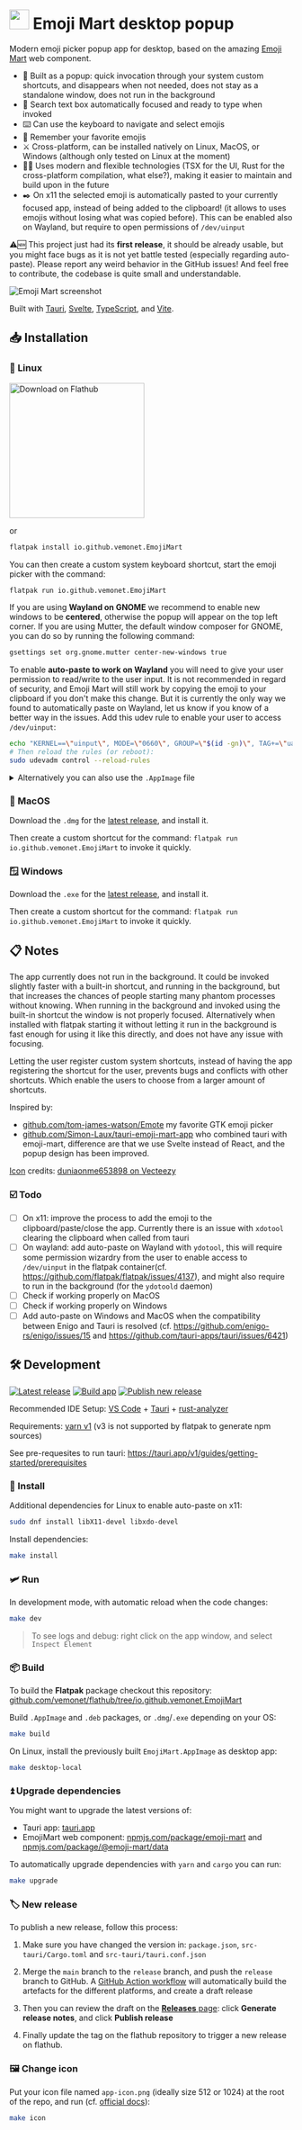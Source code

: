 # <span><img width="35" height="35" src="https://github.com/vemonet/EmojiMart/blob/main/src-tauri/icons/128x128.png"></span> Emoji Mart desktop popup

Modern emoji picker popup app for desktop, based on the amazing [Emoji Mart](https://github.com/missive/emoji-mart) web component.

- 🍾 Built as a popup: quick invocation through your system custom shortcuts, and disappears when not needed, does not stay as a standalone window, does not run in the background
- 🔎 Search text box automatically focused and ready to type when invoked
- ⌨️ Can use the keyboard to navigate and select emojis
- 🧠 Remember your favorite emojis
- ⚔️ Cross-platform, can be installed natively on Linux, MacOS, or Windows (although only tested on Linux at the moment)
- 🧑‍🚀 Uses modern and flexible technologies (TSX for the UI, Rust for the cross-platform compilation, what else?), making it easier to maintain and build upon in the future
- ✒️ On x11 the selected emoji is automatically pasted to your currently focused app, instead of being added to the clipboard! (it allows to uses emojis without losing what was copied before). This can be enabled also on Wayland, but require to open permissions of `/dev/uinput`

⚠️🆕 This project just had its **first release**, it should be already usable, but you might face bugs as it is not yet battle tested (especially regarding auto-paste). Please report any weird behavior in the GitHub issues! And feel free to contribute, the codebase is quite small and understandable.

![Emoji Mart screenshot](https://raw.githubusercontent.com/vemonet/EmojiMart/main/public/screenshot.png)

Built with [Tauri](https://tauri.app/), [Svelte](https://svelte.dev), [TypeScript](https://www.typescriptlang.org/), and [Vite](https://vitejs.dev/).

## 📥️ Installation

### 🐧 Linux

<a href='https://flathub.org/apps/io.github.vemonet.EmojiMart'><img width='240' alt='Download on Flathub' src='https://dl.flathub.org/assets/badges/flathub-badge-en.png'/></a>

or

```bash
flatpak install io.github.vemonet.EmojiMart
```

You can then create a custom system keyboard shortcut, start the emoji picker with the command:

```bash
flatpak run io.github.vemonet.EmojiMart
```

If you are using **Wayland on GNOME** we recommend to enable new windows to be **centered**, otherwise the popup will appear on the top left corner. If you are using Mutter, the default window composer for GNOME, you can do so by running the following command:

```bash
gsettings set org.gnome.mutter center-new-windows true
```

To enable **auto-paste to work on Wayland** you will need to give your user permission to read/write to the user input. It is not recommended in regard of security, and Emoji Mart will still work by copying the emoji to your clipboard if you don't make this change. But it is currently the only way we found to automatically paste on Wayland, let us know if you know of a better way in the issues. Add this udev rule to enable your user to access `/dev/uinput`:

```bash
echo "KERNEL==\"uinput\", MODE=\"0660\", GROUP=\"$(id -gn)\", TAG+=\"uaccess\"" | sudo tee -a /etc/udev/rules.d/99-uinput.rules
# Then reload the rules (or reboot):
sudo udevadm control --reload-rules
```

<details><summary>Alternatively you can also use the <code>.AppImage</code> file</summary>
Note this is not recommended, as the apps takes longer to startup than with the flatpak.

Run this command to download the `.AppImage`, and create a desktop file for it:

```bash
curl -Ls https://raw.github.com/vemonet/EmojiMart/main/install.sh | bash
```

Or manually download the `.AppImage` file from the [latest release](https://github.com/vemonet/EmojiMart/releases/latest), and install it.

And you will need to make sure `xdotool` is installed on the system, e.g. for fedora:

```bash
sudo dnf install libxdo-devel
```

</details>

### 🍎 MacOS

Download the `.dmg` for the [latest release](https://github.com/vemonet/EmojiMart/releases/latest), and install it.

Then create a custom shortcut for the command: `flatpak run io.github.vemonet.EmojiMart` to invoke it quickly.

### 🪟 Windows

Download the `.exe` for the [latest release](https://github.com/vemonet/EmojiMart/releases/latest), and install it.

Then create a custom shortcut for the command: `flatpak run io.github.vemonet.EmojiMart` to invoke it quickly.

## 📋️ Notes

The app currently does not run in the background. It could be invoked slightly faster with a built-in shortcut, and running in the background, but that increases the chances of people starting many phantom processes without knowing. When running in the background and invoked using the built-in shortcut the window is not properly focused. Alternatively when installed with flatpak starting it without letting it run in the background is fast enough for using it like this directly, and does not have any issue with focusing.

Letting the user register custom system shortcuts, instead of having the app registering the shortcut for the user, prevents bugs and conflicts with other shortcuts. Which enable the users to choose from a larger amount of shortcuts.

Inspired by:

- [github.com/tom-james-watson/Emote](https://github.com/tom-james-watson/Emote) my favorite GTK emoji picker
- [github.com/Simon-Laux/tauri-emoji-mart-app](https://github.com/Simon-Laux/tauri-emoji-mart-app) who combined tauri with emoji-mart, difference are that we use Svelte instead of React, and the popup design has been improved.

[Icon](https://www.vecteezy.com/vector-art/5726169-cardboard-box-funny-box-box-character-delivery-box-box-emoji) credits: <a href="https://www.vecteezy.com/members/duniaonme653898">duniaonme653898 on Vecteezy</a>

### ☑️ Todo

- [ ] On x11: improve the process to add the emoji to the clipboard/paste/close the app. Currently there is an issue with `xdotool` clearing the clipboard when called from tauri
- [ ] On wayland: add auto-paste on Wayland with `ydotool`, this will require some permission wizardry from the user to enable access to `/dev/uinput` in the flatpak container(cf. https://github.com/flatpak/flatpak/issues/4137), and might also require to run in the background (for the `ydotoold` daemon)
- [ ] Check if working properly on MacOS
- [ ] Check if working properly on Windows
- [ ] Add auto-paste on Windows and MacOS when the compatibility between Enigo and Tauri is resolved (cf. https://github.com/enigo-rs/enigo/issues/15 and https://github.com/tauri-apps/tauri/issues/6421)

## 🛠️ Development

[![Latest release](https://shields.io/github/v/release/vemonet/EmojiMart)](https://github.com/vemonet/EmojiMart/releases/latest) [![Build app](https://github.com/vemonet/EmojiMart/actions/workflows/build.yml/badge.svg)](https://github.com/vemonet/EmojiMart/actions/workflows/build.yml) [![Publish new release](https://github.com/vemonet/EmojiMart/actions/workflows/release.yml/badge.svg)](https://github.com/vemonet/EmojiMart/actions/workflows/release.yml)

Recommended IDE Setup: [VS Code](https://code.visualstudio.com/) + [Tauri](https://marketplace.visualstudio.com/items?itemName=tauri-apps.tauri-vscode) + [rust-analyzer](https://marketplace.visualstudio.com/items?itemName=rust-lang.rust-analyzer)

Requirements: [yarn v1](https://classic.yarnpkg.com) (v3 is not supported by flatpak to generate npm sources)

See pre-requesites to run tauri: https://tauri.app/v1/guides/getting-started/prerequisites

### 🧶 Install

Additional dependencies for Linux to enable auto-paste on x11:

```bash
sudo dnf install libX11-devel libxdo-devel
```

Install dependencies:

```bash
make install
```

### 🛩️ Run

In development mode, with automatic reload when the code changes:

```bash
make dev
```

> To see logs and debug: right click on the app window, and select `Inspect Element`

### 📦️ Build

To build the **Flatpak** package checkout this repository: [github.com/vemonet/flathub/tree/io.github.vemonet.EmojiMart](https://github.com/vemonet/flathub/tree/io.github.vemonet.EmojiMart)

Build `.AppImage` and `.deb` packages, or `.dmg`/`.exe` depending on your OS:

```bash
make build
```

On Linux, install the previously built `EmojiMart.AppImage` as desktop app:

```bash
make desktop-local
```

### ⏫ Upgrade dependencies

You might want to upgrade the latest versions of:

- Tauri app: [tauri.app](https://tauri.app)
- EmojiMart web component: [npmjs.com/package/emoji-mart](https://www.npmjs.com/package/emoji-mart) and [npmjs.com/package/@emoji-mart/data](https://www.npmjs.com/package/@emoji-mart/data)

To automatically upgrade dependencies with `yarn` and `cargo` you can run:

```bash
make upgrade
```

### 🏷️ New release

To publish a new release, follow this process:

1. Make sure you have changed the version in: `package.json`, `src-tauri/Cargo.toml` and `src-tauri/tauri.conf.json`

2. Merge the `main` branch to the `release` branch, and push the `release` branch to GitHub. A [GitHub Action workflow](https://github.com/vemonet/EmojiMart/actions/workflows/release.yml) will automatically build the artefacts for the different platforms, and create a draft release

3. Then you can review the draft on the [**Releases** page](https://github.com/vemonet/EmojiMart/releases): click **Generate release notes**, and click **Publish release**

4. Finally update the tag on the flathub repository to trigger a new release on flathub.

### 🖼️ Change icon

Put your icon file named `app-icon.png` (ideally size 512 or 1024) at the root of the repo, and run (cf. [official docs](https://tauri.app/fr/v1/guides/features/icons/)):

```bash
make icon
```
